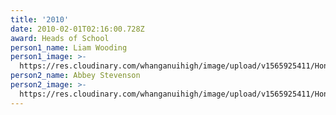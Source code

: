 ```yaml
---
title: '2010'
date: 2010-02-01T02:16:00.728Z
award: Heads of School
person1_name: Liam Wooding
person1_image: >-
  https://res.cloudinary.com/whanganuihigh/image/upload/v1565925411/Honours%20Board/2010_Head_Boy_-_Liam_Wooding.jpg
person2_name: Abbey Stevenson
person2_image: >-
  https://res.cloudinary.com/whanganuihigh/image/upload/v1565925411/Honours%20Board/2010_Head_Girl-Abbey_Stevenson.jpg
---
```


